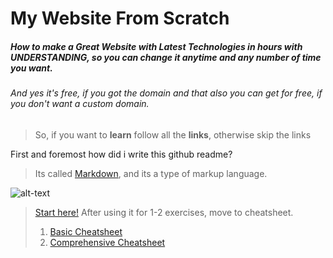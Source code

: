 My Website From Scratch
=

##### How to make a *Great* Website with Latest *Technologies* in hours with UNDERSTANDING, so you can change it anytime and any number of time you want.
###### And yes it's free, if you got the domain and that also you can get for free, if you don't want a custom domain.

>So, if you want to **learn** follow all the **links**,
>otherwise skip the links

First and foremost how did i write this github readme?
>Its called [Markdown](https://en.wikipedia.org/wiki/Markdown), and its a type of markup language.

![alt-text](https://github.com/deepaksood619/MyWebsite/blob/master/markdown/link.jpg "Read to grow")
>[Start here!](http://www.markdowntutorial.com/)
>After using it for 1-2 exercises, move to cheatsheet.
>1. [Basic Cheatsheet](https://guides.github.com/pdfs/markdown-cheatsheet-online.pdf)
>2. [Comprehensive Cheatsheet](https://github.com/adam-p/markdown-here/wiki/Markdown-Cheatsheet)

